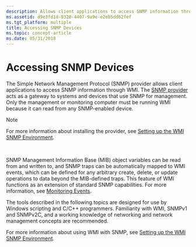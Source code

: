 ```yaml
---
description: Allows client applications to access SNMP information through WMI.
ms.assetid: d9e3fd1d-8320-4407-9a9e-e2eb5dd62fef
ms.tgt_platform: multiple
title: Accessing SNMP Devices
ms.topic: concept-article
ms.date: 05/31/2018
---
```


# Accessing SNMP Devices

The Simple Network Management Protocol (SNMP) provider allows client applications to access SNMP information through WMI. The [SNMP provider](snmp-provider.md) acts as a gateway to systems and devices that use SNMP for management. Only the management or monitoring computer must be running WMI because it can read from any SNMP-enabled device.

> [!Note]  
> For more information about installing the provider, see [Setting up the WMI SNMP Environment](setting-up-the-wmi-snmp-environment.md).

 

SNMP Management Information Base (MIB) object variables can be read from and written to, and SNMP traps can be automatically mapped to WMI events, which can be defined for any arbitrary create, delete, or update operations to data beyond the MIB-defined traps. This feature of WMI functions as an extension of standard SNMP capabilities. For more information, see [Monitoring Events](monitoring-events.md).

The tools described in the following topics are designed for use by Windows scripting and C/C++ programmers. Familiarity with WMI, SNMPv1 and SNMPv2C, and a working knowledge of networking and network management concepts are recommended.

For more information about using WMI with SNMP, see [Setting up the WMI SNMP Environment](setting-up-the-wmi-snmp-environment.md).

 

 



